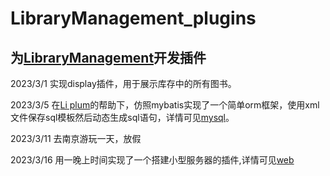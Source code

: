 # LibraryManagement_plugins  
## 为[LibraryManagement](https://github.com/OneOFF-ive/LibraryManagement)开发插件

2023/3/1 实现display插件，用于展示库存中的所有图书。

2023/3/5 在[Li plum](https://github.com/liplum)的帮助下，仿照mybatis实现了一个简单orm框架，使用xml文件保存sql模板然后动态生成sql语句，详情可见[mysql](https://github.com/OneOFF-ive/LibraryManagement_plugins/tree/master/mysql)。  
  
2023/3/11 去南京游玩一天，放假  
  
2023/3/16 用一晚上时间实现了一个搭建小型服务器的插件,详情可见[web](https://github.com/OneOFF-ive/LibraryManagement_plugins/tree/master/web)